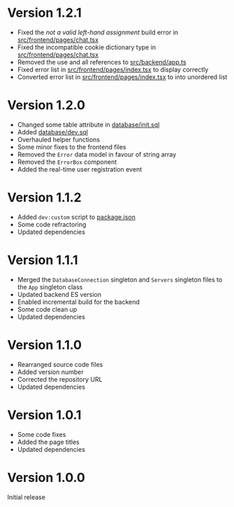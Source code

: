 # Version 1.2.1

-   Fixed the _not a valid left-hand assignment_ build error in [src/frontend/pages/chat.tsx](./src/frontend/pages/chat.tsx)
-   Fixed the incompatible cookie dictionary type in [src/frontend/pages/chat.tsx](./src/frontend/pages/chat.tsx)
-   Removed the use and all references to [src/backend/app.ts](./src/backend/app.ts)
-   Fixed error list in [src/frontend/pages/index.tsx](./src/frontend/pages/index.tsx) to display correctly
-   Converted error list in [src/frontend/pages/index.tsx](./src/frontend/pages/index.tsx) to into unordered list

# Version 1.2.0

-   Changed some table attribute in [database/init.sql](./database/init.sql)
-   Added [database/dev.sql](./database/dev.sql)
-   Overhauled helper functions
-   Some minor fixes to the frontend files
-   Removed the `Error` data model in favour of string array
-   Removed the `ErrorBox` component
-   Added the real-time user registration event

# Version 1.1.2

-   Added `dev:custom` script to [package.json](./package.json)
-   Some code refractoring
-   Updated dependencies

# Version 1.1.1

-   Merged the `DatabaseConnection` singleton and `Servers` singleton files to the `App` singleton class
-   Updated backend ES version
-   Enabled incremental build for the backend
-   Some code clean up
-   Updated dependencies

# Version 1.1.0

-   Rearranged source code files
-   Added version number
-   Corrected the repository URL
-   Updated dependencies

# Version 1.0.1

-   Some code fixes
-   Added the page titles
-   Updated dependencies

# Version 1.0.0

Initial release
